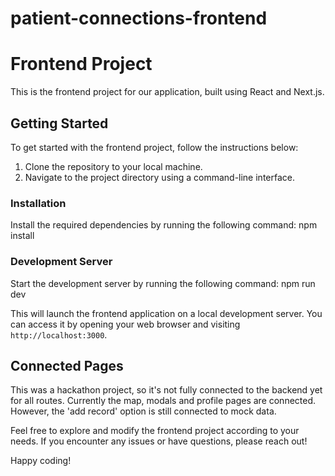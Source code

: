 # patient-connections-frontend

# Frontend Project

This is the frontend project for our application, built using React and Next.js. 

## Getting Started

To get started with the frontend project, follow the instructions below:

1. Clone the repository to your local machine.
2. Navigate to the project directory using a command-line interface.

### Installation

Install the required dependencies by running the following command: npm install

### Development Server

Start the development server by running the following command: npm run dev

This will launch the frontend application on a local development server. You can access it by opening your web browser and visiting `http://localhost:3000`.

## Connected Pages

This was a hackathon project, so it's not fully connected to the backend yet for all routes. Currently the map, modals and profile pages are connected. However, the 'add record' option is still connected to mock data. 

Feel free to explore and modify the frontend project according to your needs. If you encounter any issues or have questions, please reach out!

Happy coding!





